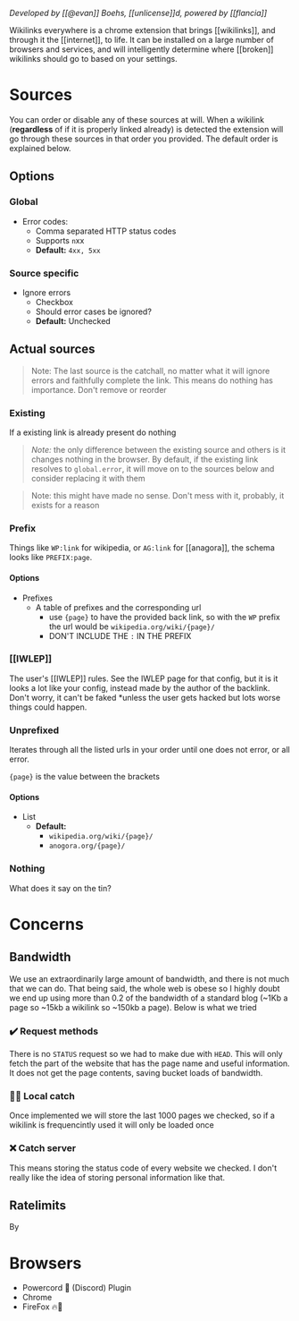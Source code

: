 *Developed by [[@evan]] Boehs, [[unlicense]]d, powered by [[flancia]]*

Wikilinks everywhere is a chrome extension that brings [[wikilinks]], and through it the [[internet]], to life. It can be installed on a large number of browsers and services, and will intelligently determine where \[\[broken\]] wikilinks should go to based on your settings.

# Sources

You can order or disable any of these sources at will. When a wikilink (**regardless** of if it is properly linked already) is detected the extension will go through these sources in that order you provided. The default order is explained below.

## Options

### Global

- Error codes:
	- Comma separated HTTP status codes
	- Supports `n`xx
	- **Default:** `4xx, 5xx`

### Source specific

- Ignore errors
	- Checkbox
	- Should error cases be ignored?
	- **Default:** Unchecked

## Actual sources

> Note: The last source is the catchall, no matter what it will ignore errors and faithfully complete the link. This means do nothing has importance. Don't remove or reorder

### Existing

If a existing link is already present do nothing

> *Note:* the only difference between the existing source and others is it changes nothing in the browser. By default, if the existing link resolves to `global.error`, it will move on to the sources below and consider replacing it with them

> Note: this might have made no sense. Don't mess with it, probably, it exists for a reason

### Prefix

Things like `WP:link` for wikipedia, or `AG:link` for [[anagora]], the schema looks like `PREFIX:page`.

#### Options

- Prefixes
	- A table of prefixes and the corresponding url
		- use `{page}` to have the provided back link, so with the `WP` prefix the url would be `wikipedia.org/wiki/{page}/`
		- DON'T INCLUDE THE `:` IN THE PREFIX

### [[IWLEP]]

The user's [[IWLEP]] rules. See the IWLEP page for that config, but it is it looks a lot like your config, instead made by the author of the backlink. Don't worry, it can't be faked *unless the user gets hacked but lots worse things could happen.

### Unprefixed

Iterates through all the listed urls in your order until one does not error, or all error. 

`{page}` is the value between the brackets

#### Options

- List
	- **Default:**
		- `wikipedia.org/wiki/{page}/`
		- `anogora.org/{page}/`

### Nothing

What does it say on the tin?

# Concerns

## Bandwidth

We use an extraordinarily large amount of bandwidth, and there is not much that we can do. That being said, the whole web is obese so I highly doubt we end up using more than 0.2 of the bandwidth of a standard blog (~1Kb a page so ~15kb a wikilink so ~150kb a page). Below is what we tried

### ✔️ Request methods

There is no `STATUS` request so we had to make due with `HEAD`. This will only fetch the part of the website that has the page name and useful information. It does not get the page contents, saving bucket loads of bandwidth.

### 👷‍♀️ Local catch

Once implemented we will store the last 1000 pages we checked, so if a wikilink is frequencintly used it will only be loaded once

### ❌ Catch server

This means storing the status code of every website we checked. I don't really like the idea of storing personal information like that.

## Ratelimits

By

# Browsers

- Powercord 🔌 (Discord) Plugin
- Chrome 
- FireFox 🔥🦊